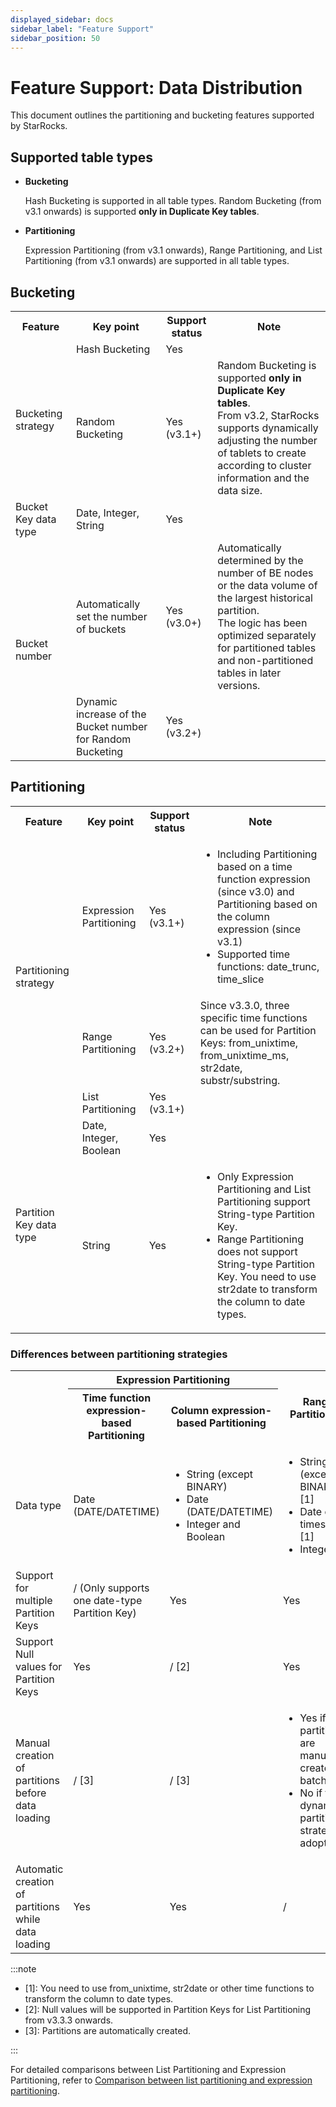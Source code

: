 ```yaml
---
displayed_sidebar: docs
sidebar_label: "Feature Support"
sidebar_position: 50
---
```


# Feature Support: Data Distribution

This document outlines the partitioning and bucketing features supported by StarRocks.

## Supported table types

- **Bucketing**

  Hash Bucketing is supported in all table types. Random Bucketing (from v3.1 onwards) is supported **only in Duplicate Key tables**.

- **Partitioning**

  Expression Partitioning (from v3.1 onwards), Range Partitioning, and List Partitioning (from v3.1 onwards) are supported in all table types.

## Bucketing

<table>
    <tr>
        <th>Feature</th>
        <th>Key point</th>
        <th>Support status</th>
        <th>Note</th>
    </tr>
    <tr>
        <td rowspan="2">Bucketing strategy</td>
        <td>Hash Bucketing</td>
        <td>Yes</td>
        <td></td>
    </tr>
    <tr>
        <td>Random Bucketing</td>
        <td>Yes (v3.1+)</td>
        <td>Random Bucketing is supported <strong>only in Duplicate Key tables</strong>.<br />From v3.2, StarRocks supports dynamically adjusting the number of tablets to create according to cluster information and the data size.</td>
    </tr>
    <tr>
        <td>Bucket Key data type</td>
        <td>Date, Integer, String</td>
        <td>Yes</td>
        <td></td>
    </tr>
    <tr>
        <td rowspan="2">Bucket number</td>
        <td>Automatically set the number of buckets</td>
        <td>Yes (v3.0+)</td>
        <td>Automatically determined by the number of BE nodes or the data volume of the largest historical partition.<br />The logic has been optimized separately for partitioned tables and non-partitioned tables in later versions.</td>
    </tr>
    <tr>
        <td>Dynamic increase of the Bucket number for Random Bucketing</td>
        <td>Yes (v3.2+)</td>
        <td></td>
    </tr>
</table>

## Partitioning

<table>
    <tr>
        <th>Feature</th>
        <th>Key point</th>
        <th>Support status</th>
        <th>Note</th>
    </tr>
    <tr>
        <td rowspan="3">Partitioning strategy</td>
        <td>Expression Partitioning</td>
        <td>Yes (v3.1+)</td>
        <td>
            <ul>
                <li>Including Partitioning based on a time function expression (since v3.0) and Partitioning based on the column expression (since v3.1)</li>
                <li>Supported time functions: date_trunc, time_slice</li>
            </ul>
        </td>
    </tr>
    <tr>
        <td>Range Partitioning</td>
        <td>Yes (v3.2+)</td>
        <td>Since v3.3.0, three specific time functions can be used for Partition Keys: from_unixtime, from_unixtime_ms, str2date, substr/substring.</td>
    </tr>
    <tr>
        <td>List Partitioning</td>
        <td>Yes (v3.1+)</td>
        <td></td>
    </tr>
    <tr>
        <td rowspan="2">Partition Key data type</td>
        <td>Date, Integer, Boolean</td>
        <td>Yes</td>
        <td></td>
    </tr>
    <tr>
        <td>String</td>
        <td>Yes</td>
        <td>
            <ul>
                <li>Only Expression Partitioning and List Partitioning support String-type Partition Key.</li>
                <li>Range Partitioning does not support String-type Partition Key. You need to use str2date to transform the column to date types.</li>
            </ul>
        </td>
    </tr>
</table>

###  Differences between partitioning strategies

<table>
    <tr>
        <th rowspan="2"></th>
        <th colspan="2">Expression Partitioning</th>
        <th rowspan="2">Range Partitioning</th>
        <th rowspan="2">List Partitioning</th>
    </tr>
    <tr>
        <th>Time function expression-based Partitioning</th>
        <th>Column expression-based Partitioning</th>
    </tr>
    <tr>
        <td>Data type</td>
        <td>Date (DATE/DATETIME)</td>
        <td>
                  <ul>
                    <li>String (except BINARY)</li>
                    <li>Date (DATE/DATETIME)</li>
                    <li>Integer and Boolean</li>
           </ul>
        </td>
        <td>
                  <ul>
                    <li>String (except BINARY) [1]</li>
                    <li>Date or timestamp [1]</li>
                    <li>Integer</li>
           </ul>
        </td>
        <td>
                  <ul>
                    <li>String (except BINARY)</li>
                    <li>Date (DATE/DATETIME)</li>
                    <li>Integer and Boolean</li>
           </ul>
        </td>
    </tr>
    <tr>
        <td>Support for multiple Partition Keys</td>
        <td>/ (Only supports one date-type Partition Key)</td>
        <td>Yes</td>
        <td>Yes</td>
        <td>Yes</td>
    </tr>
    <tr>
        <td>Support Null values for Partition Keys</td>
        <td>Yes</td>
        <td>/ [2]</td>
        <td>Yes</td>
        <td>/ [2]</td>
    </tr>
    <tr>
        <td>Manual creation of partitions before data loading</td>
        <td>/ [3]</td>
        <td>/ [3]</td>
        <td>
            <ul>
                <li>Yes if the partitions are manually created in batch</li>
                <li>No if the dynamic partitioning strategy is adopted</li>
            </ul>
        </td>
        <td>Yes</td>
    </tr>
    <tr>
        <td>Automatic creation of partitions while data loading</td>
        <td>Yes</td>
        <td>Yes</td>
        <td>/</td>
        <td>/</td>
    </tr>
</table>

:::note

- [1]\: You need to use from_unixtime, str2date or other time functions to transform the column to date types.
- [2]\: Null values will be supported in Partition Keys for List Partitioning from v3.3.3 onwards.
- [3]\: Partitions are automatically created.

:::

For detailed comparisons between List Partitioning and Expression Partitioning, refer to [Comparison between list partitioning and expression partitioning](list_partitioning.md).
